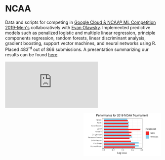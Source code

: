 # NCAA
Data and scripts for competing in [Google Cloud & NCAA® ML Competition 2019-Men's](https://www.kaggle.com/c/mens-machine-learning-competition-2019) collaboratively with [Evan Olawsky](https://sites.google.com/a/umn.edu/evan-olawsky/). Implemented predictive models such as penalized logistic and multiple linear regression, principle components regression, random forests, linear discriminant analysis, gradient boosting, support vector machines, and neural networks using R. Placed 483<sup>rd</sup> out of 866 submissions. A presentation summarizing our results can be found [here](https://github.com/dilernia/NCAA/blob/master/Data_Mining_Proj.pdf).

![Bar plot example.](https://raw.githubusercontent.com/dilernia/NCAA/master/barPlot.pdf)

<a href='https://tidyverse.tidyverse.org'><img src='https://raw.githubusercontent.com/dilernia/NCAA/master/barPlot.pdf' align="right" height="138.5" /></a>

